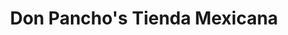 ---
title: "Don Pancho's Tienda Mexicana"
url: /portland/don-panchos-tienda-mexicana/
shop: supermarket
---